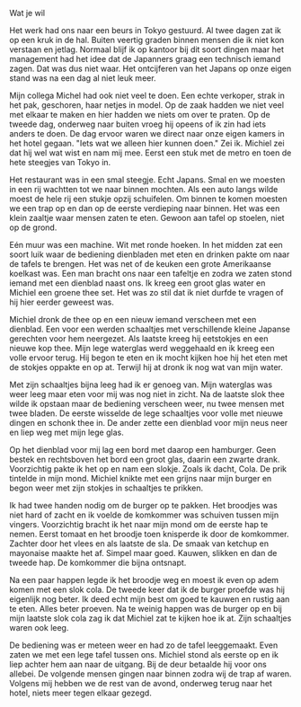 Wat je wil

Het werk had ons naar een beurs in Tokyo gestuurd. Al twee dagen zat ik op een kruk in de hal. Buiten veertig graden binnen mensen die ik niet kon verstaan en jetlag. Normaal blijf ik op kantoor bij dit soort dingen maar het management had het idee dat de Japanners graag een technisch iemand zagen. Dat was dus niet waar. Het ontcijferen van het Japans op onze eigen stand was na een dag al niet leuk meer.

Mijn collega Michel had ook niet veel te doen. Een echte verkoper, strak in het pak, geschoren, haar netjes in model. Op de zaak hadden we niet veel met elkaar te maken en hier hadden we niets om over te praten. Op de tweede dag, onderweg naar buiten vroeg hij opeens of ik zin had iets anders te doen. De dag ervoor waren we direct naar onze eigen kamers in het hotel gegaan. "Iets wat we alleen hier kunnen doen." Zei ik. Michiel zei dat hij wel wat wist en nam mij mee. Eerst een stuk met de metro en toen de hete steegjes van Tokyo in.

Het restaurant was in een smal steegje. Echt Japans. Smal en we moesten in een rij wachtten tot we naar binnen mochten. Als een auto langs wilde moest de hele rij een stukje opzij schuifelen. Om binnen te komen moesten we een trap op en dan op de eerste verdieping naar binnen. Het was een klein zaaltje waar mensen zaten te eten. Gewoon aan tafel op stoelen, niet op de grond.

Eén muur was een machine. Wit met ronde hoeken. In het midden zat een soort luik waar de bediening dienbladen met eten en drinken pakte om naar de tafels te brengen. Het was net of de keuken een grote Amerikaanse koelkast was. Een man bracht ons naar een tafeltje en zodra we zaten stond iemand met een dienblad naast ons. Ik kreeg een groot glas water en Michiel een groene thee set. Het was zo stil dat ik niet durfde te vragen of hij hier eerder geweest was.

Michiel dronk de thee op en een nieuw iemand verscheen met een dienblad. Een voor een werden schaaltjes met verschillende kleine Japanse gerechten voor hem neergezet. Als laatste kreeg hij eetstokjes en een nieuwe kop thee. Mijn lege waterglas werd weggehaald en ik kreeg een volle ervoor terug. Hij begon te eten en ik mocht kijken hoe hij het eten met de stokjes oppakte en op at. Terwijl hij at dronk ik nog wat van mijn water.

Met zijn schaaltjes bijna leeg had ik er genoeg van. Mijn waterglas was weer leeg maar eten voor mij was nog niet in zicht. Na de laatste slok thee wilde ik opstaan maar de bediening verscheen weer, nu twee mensen met twee bladen. De eerste wisselde de lege schaaltjes voor volle met nieuwe dingen en schonk thee in. De ander zette een dienblad voor mijn neus neer en liep weg met mijn lege glas.

Op het dienblad voor mij lag een bord met daarop een hamburger. Geen bestek en rechtsboven het bord een groot glas, daarin een zwarte drank. Voorzichtig pakte ik het op en nam een slokje. Zoals ik dacht, Cola. De prik tintelde in mijn mond. Michiel knikte met een grijns naar mijn burger en begon weer met zijn stokjes in schaaltjes te prikken.

Ik had twee handen nodig om de burger op te pakken. Het broodjes was niet hard of zacht en ik voelde de komkommer was schuiven tussen mijn vingers. Voorzichtig bracht ik het naar mijn mond om de eerste hap te nemen. Eerst tomaat en het broodje toen knisperde ik door de komkommer. Zachter door het vlees en als laatste de sla. De smaak van ketchup en mayonaise maakte het af. Simpel maar goed. Kauwen, slikken en dan de tweede hap. De komkommer die bijna ontsnapt.

Na een paar happen legde ik het broodje weg en moest ik even op adem komen met een slok cola. De tweede keer dat ik de burger proefde was hij eigenlijk nog beter. Ik deed echt mijn best om goed te kauwen en rustig aan te eten. Alles beter proeven. Na te weinig happen was de burger op en bij mijn laatste slok cola zag ik dat Michiel zat te kijken hoe ik at. Zijn schaaltjes waren ook leeg.

De bediening was er meteen weer en had zo de tafel leeggemaakt. Even zaten we met een lege tafel tussen ons. Michiel stond als eerste op en ik liep achter hem aan naar de uitgang. Bij de deur betaalde hij voor ons allebei. De volgende mensen gingen naar binnen zodra wij de trap af waren. Volgens mij hebben we de rest van de avond, onderweg terug naar het hotel, niets meer tegen elkaar gezegd.
